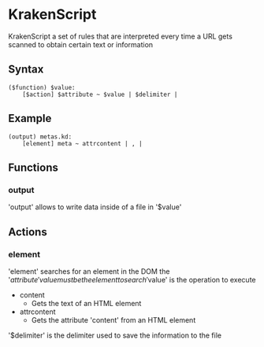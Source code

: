 # KrakenScript

KrakenScript a set of rules that are interpreted every time a URL gets scanned
to obtain certain text or information

## Syntax

```
($function) $value:
    [$action] $attribute ~ $value | $delimiter |
```
## Example
```
(output) metas.kd:
    [element] meta ~ attrcontent | , |
```

## Functions

### output

'output' allows to write data inside of a file in '$value'

## Actions
### element
'element' searches for an element in the DOM
the '$attribute' value must be the element to search
'$value' is the operation to execute
* content
  * Gets the text of an HTML element
* attrcontent
  * Gets the attribute 'content' from an HTML element  

'$delimiter' is the delimiter used to save the information to the file
